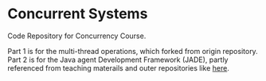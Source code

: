 # Concurrent Systems

Code Repository for Concurrency Course.

Part 1 is for the multi-thread operations, which forked from origin repository.  
Part 2 is for the Java agent Development Framework (JADE), partly referenced from teaching materails and outer repositories like [here](https://github.com/PnPie/Jade-market-simulation).
